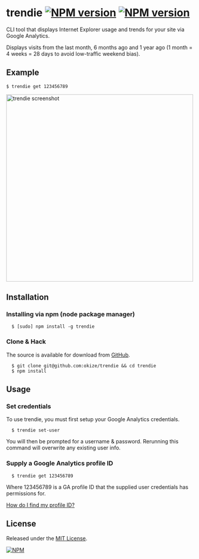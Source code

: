 # trendie [![NPM version](https://badge.fury.io/js/trendie.png)](http://badge.fury.io/js/trendie) [![NPM version](https://david-dm.org/okize/trendie.png)](https://david-dm.org/okize/trendie)

CLI tool that displays Internet Explorer usage and trends for your site via Google Analytics.

Displays visits from the last month, 6 months ago and 1 year ago (1 month = 4 weeks = 28 days to avoid low-traffic weekend bias).

## Example

```
$ trendie get 123456789
```

<img src="http://okize.github.com/trendie/img/trendie-screenshot.png" alt="trendie screenshot" style="width: 500px;"/>

## Installation

### Installing via npm (node package manager)

```
  $ [sudo] npm install -g trendie
```

### Clone & Hack

The source is available for download from [GitHub](https://github.com/okize/trendie).

```
  $ git clone git@github.com:okize/trendie && cd trendie
  $ npm install
```

## Usage

### Set credentials
To use trendie, you must first setup your Google Analytics credentials.
```
  $ trendie set-user
```
You will then be prompted for a username & password. Rerunning this command will overwrite any existing user info.

### Supply a Google Analytics profile ID
```
  $ trendie get 123456789
```
Where 123456789 is a GA profile ID that the supplied user credentials has permissions for.

[How do I find my profile ID?](https://developers.google.com/analytics/resources/concepts/gaConceptsAccounts)

## License

Released under the [MIT License](http://www.opensource.org/licenses/mit-license.php).

[![NPM](https://nodei.co/npm/trendie.png)](https://nodei.co/npm/trendie/)